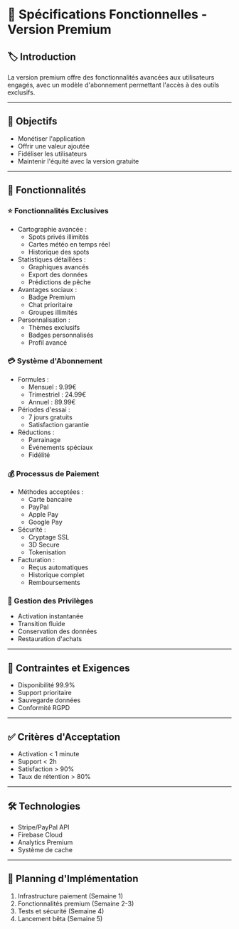 # 📄 Spécifications Fonctionnelles - Version Premium

## 🏷️ Introduction

La version premium offre des fonctionnalités avancées aux utilisateurs engagés, avec un modèle d'abonnement permettant l'accès à des outils exclusifs.

---

## 🎯 Objectifs

- Monétiser l'application
- Offrir une valeur ajoutée
- Fidéliser les utilisateurs
- Maintenir l'équité avec la version gratuite

---

## 🔑 Fonctionnalités

### ⭐ Fonctionnalités Exclusives

- Cartographie avancée :
  - Spots privés illimités
  - Cartes météo en temps réel
  - Historique des spots
- Statistiques détaillées :
  - Graphiques avancés
  - Export des données
  - Prédictions de pêche
- Avantages sociaux :
  - Badge Premium
  - Chat prioritaire
  - Groupes illimités
- Personnalisation :
  - Thèmes exclusifs
  - Badges personnalisés
  - Profil avancé

### 💳 Système d'Abonnement

- Formules :
  - Mensuel : 9.99€
  - Trimestriel : 24.99€
  - Annuel : 89.99€
- Périodes d'essai :
  - 7 jours gratuits
  - Satisfaction garantie
- Réductions :
  - Parrainage
  - Événements spéciaux
  - Fidélité

### 💰 Processus de Paiement

- Méthodes acceptées :
  - Carte bancaire
  - PayPal
  - Apple Pay
  - Google Pay
- Sécurité :
  - Cryptage SSL
  - 3D Secure
  - Tokenisation
- Facturation :
  - Reçus automatiques
  - Historique complet
  - Remboursements

### 🎯 Gestion des Privilèges

- Activation instantanée
- Transition fluide
- Conservation des données
- Restauration d'achats

---

## 📌 Contraintes et Exigences

- Disponibilité 99.9%
- Support prioritaire
- Sauvegarde données
- Conformité RGPD

---

## ✅ Critères d'Acceptation

- Activation < 1 minute
- Support < 2h
- Satisfaction > 90%
- Taux de rétention > 80%

---

## 🛠️ Technologies

- Stripe/PayPal API
- Firebase Cloud
- Analytics Premium
- Système de cache

---

## 📅 Planning d'Implémentation

1. Infrastructure paiement (Semaine 1)
2. Fonctionnalités premium (Semaine 2-3)
3. Tests et sécurité (Semaine 4)
4. Lancement bêta (Semaine 5) 
